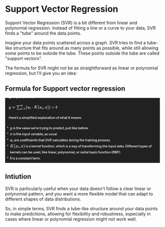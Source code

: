 # Support Vector Regression

Support Vector Regression (SVR) is a bit different from linear and polynomial regression. Instead of fitting a line or a curve to your data, SVR finds a "tube" around the data points.

Imagine your data points scattered across a graph. SVR tries to find a tube-like structure that fits around as many points as possible, while still allowing some points to be outside the tube. These points outside the tube are called "support vectors".

The formula for SVR might not be as straightforward as linear or polynomial regression, but I'll give you an idea:

## Formula for Support vector regression

![alt text](image.png)


## Intiution

SVR is particularly useful when your data doesn't follow a clear linear or polynomial pattern, and you want a more flexible model that can adapt to different shapes of data distributions.

So, in simple terms, SVR finds a tube-like structure around your data points to make predictions, allowing for flexibility and robustness, especially in cases where linear or polynomial regression might not work well.


